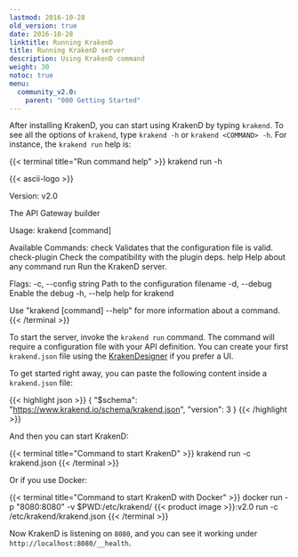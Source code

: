 ```yaml
---
lastmod: 2016-10-28
old_version: true
date: 2016-10-28
linktitle: Running KrakenD
title: Running KrakenD server
description: Using KrakenD command
weight: 30
notoc: true
menu:
  community_v2.0:
    parent: "000 Getting Started"
---
```


After installing KrakenD, you can start using KrakenD by typing `krakend`. To see all the options of `krakend`, type `krakend -h` or `krakend <COMMAND> -h`. For instance, the `krakend run` help is:

{{< terminal title="Run command help" >}}
krakend run -h

{{< ascii-logo >}}

Version: v2.0

The API Gateway builder

Usage:
  krakend [command]

Available Commands:
  check         Validates that the configuration file is valid.
  check-plugin  Check the compatibility with the plugin deps.
  help          Help about any command
  run           Run the KrakenD server.

Flags:
  -c, --config string   Path to the configuration filename
  -d, --debug           Enable the debug
  -h, --help            help for krakend

Use "krakend [command] --help" for more information about a command.
{{< /terminal >}}


To start the server, invoke the `krakend run` command. The command will require a configuration file with your API definition. You can create your first `krakend.json` file using the [KrakenDesigner](https://designer.krakend.io/) if you prefer a UI.

To get started right away, you can paste the following content inside a `krakend.json` file:

{{< highlight json >}}
{
    "$schema": "https://www.krakend.io/schema/krakend.json",
    "version": 3
}
{{< /highlight >}}

And then you can start KrakenD:

{{< terminal title="Command to start KrakenD" >}}
krakend run -c krakend.json
{{< /terminal >}}

Or if you use Docker:

{{< terminal title="Command to start KrakenD with Docker" >}}
docker run -p "8080:8080" -v $PWD:/etc/krakend/ {{< product image >}}:v2.0 run -c /etc/krakend/krakend.json
{{< /terminal >}}

Now KrakenD is listening on `8080`, and you can see it working under `http://localhost:8080/__health`.
